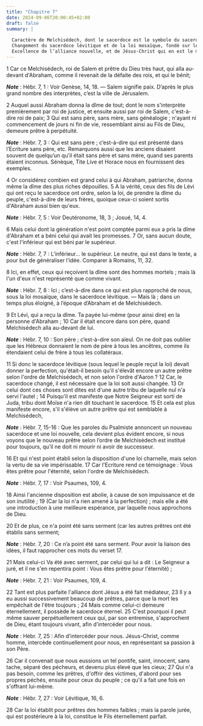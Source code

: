 ```yaml
---
title: "Chapitre 7"
date: 2024-09-06T20:00:45+02:00
draft: false
summary: |
  
  Caractère de Melchisédech, dont le sacerdoce est le symbole du sacerdoce de Jésus-Christ.
  Changement du sacerdoce lévitique et de la loi mosaïque, fondé sur leur insuffisance.
  Excellence de l’alliance nouvelle, et de Jésus-Christ qui en est le médiateur par son sacerdoce. Jésus-Christ est un prêtre saint et immortel.
---
```



1 Car ce Melchisédech, roi de Salem et prêtre du Dieu très haut, qui alla au-devant d'Abraham, comme il revenait de la défaite des rois, et qui le bénit;

***Note*** :  Hébr. 7, 1 : Voir Genèse, 14, 18. ― Salem signifie paix. D’après le plus grand nombre des interprètes, c’est la ville de Jérusalem.

2 Auquel aussi Abraham donna la dîme de tout; dont le nom s'interprète premièrement par roi de justice, et ensuite aussi par roi de Salem, c'est-à-dire roi de paix; 3 Qui est sans père, sans mère, sans généalogie ; n'ayant ni commencement de jours ni fin de vie, ressemblant ainsi au Fils de Dieu, demeure prêtre à perpétuité.

***Note*** :  Hébr. 7, 3 : Qui est sans père ; c’est-à-dire qui est présenté dans l’Ecriture sans père, etc. Remarquons aussi que les anciens disaient souvent de quelqu’un qu’il était sans père et sans mère, quand ses parents étaient inconnus. Sénèque, Tite Live et Horace nous en fournissent des exemples.


4 Or considérez combien est grand celui à qui Abraham, patriarche, donna même la dîme des plus riches dépouilles. 5 A la vérité, ceux des fils de Lévi qui ont reçu le sacerdoce ont ordre, selon la loi, de prendre la dîme du peuple, c'est-à-dire de leurs frères, quoique ceux-ci soient sortis d'Abraham aussi bien qu'eux.

***Note*** :  Hébr. 7, 5 : Voir Deutéronome, 18, 3 ; Josué, 14, 4.

6 Mais celui dont la génération n'est point comptée parmi eux a pris la dîme d'Abraham et a béni celui qui avait les promesses. 7 Or, sans aucun doute, c'est l'inférieur qui est béni par le supérieur.

***Note*** :  Hébr. 7, 7 : L’inférieur… le supérieur. Le neutre, qui est dans le texte, a pour but de généraliser l’idée. Comparer à Romains, 11, 32.

8 Ici, en effet, ceux qui reçoivent la dîme sont des hommes mortels ; mais là l'un d'eux n'est représenté que comme vivant.

***Note*** :  Hébr. 7, 8 : Ici ; c’est-à-dire dans ce qui est plus rapproché de nous, sous la loi mosaïque, dans le sacerdoce lévitique. ― Mais là ; dans un temps plus éloigné, à l’époque d’Abraham et de Melchisédech.

9 Et Lévi, qui a reçu la dîme. Ta payée lui-même (pour ainsi dire) en la personne d'Abraham ; 10 Car il était encore dans son père, quand Melchisédech alla au-devant de lui.

***Note*** :  Hébr. 7, 10 : Son père ; c’est-à-dire son aïeul. On ne doit pas oublier que les Hébreux donnaient le nom de père à tous les ancêtres, comme ils étendaient celui de frère à tous les collatéraux.


11 Si donc le sacerdoce lévitique (sous lequel le peuple reçut la loi) devait donner la perfection, qu'était-il besoin qu'il s'élevât encore un autre prêtre selon l'ordre de Melchisédech, et non selon l'ordre d'Aaron ? 12 Car, le sacerdoce changé, il est nécessaire que la loi soit aussi changée. 13 Or celui dont ces choses sont dites est d'une autre tribu de laquelle nul n'a servi l'autel ; 14 Puisqu'il est manifeste que Notre Seigneur est sorti de Juda, tribu dont Moïse n'a rien dit touchant le sacerdoce. 15 Et cela est plus manifeste encore, s'il s'élève un autre prêtre qui est semblable à Melchisédech,

***Note*** :  Hébr. 7, 15-16 : Que les paroles du Psalmiste annoncent un nouveau sacerdoce et une loi nouvelle, cela devient plus évident encore, si nous voyons que le nouveau prêtre selon l’ordre de Melchisédech est institué pour toujours, qu’il ne doit ni mourir ni avoir de successeur.

16 Et qui n'est point établi selon la disposition d'une loi charnelle, mais selon la vertu de sa vie impérissable. 17 Car l'Ecriture rend ce témoignage : Vous êtes prêtre pour l'éternité, selon l'ordre de Melchisédech.

***Note*** :  Hébr. 7, 17 : Voir Psaumes, 109, 4.


18 Ainsi l'ancienne disposition est abolie, à cause de son impuissance et de son inutilité ; 19 (Car la loi n'a rien amené à la perfection) ; mais elle a été une introduction à une meilleure espérance, par laquelle nous approchons de Dieu.


20 Et de plus, ce n'a point été sans serment (car les autres prêtres ont été établis sans serment;

***Note*** :  Hébr. 7, 20 : Ce n’a point été sans serment. Pour avoir la liaison des idées, il faut rapprocher ces mots du verset 17.

21 Mais celui-ci Va été avec serment, par celui qui lui a dit : Le Seigneur a juré, et il ne s'en repentira point : Vous êtes prêtre pour l'éternité) ;

***Note*** :  Hébr. 7, 21 : Voir Psaumes, 109, 4.

22 Tant est plus parfaite l'alliance dont Jésus a été fait médiateur, 23 Il y a eu aussi successivement beaucoup de prêtres, parce que la mort les empêchait de l'être toujours ; 24 Mais comme celui-ci demeure éternellement, il possède le sacerdoce éternel. 25 C'est pourquoi il peut même sauver perpétuellement ceux qui, par son entremise, s'approchent de Dieu, étant toujours vivant, afin d'intercéder pour nous.

***Note*** :  Hébr. 7, 25 : Afin d’intercéder pour nous. Jésus-Christ, comme homme, intercède continuellement pour nous, en représentant sa passion à son Père.


26 Car il convenait que nous eussions un tel pontife, saint, innocent, sans tache, séparé des pécheurs, et devenu plus élevé que les cieux; 27 Qui n'a pas besoin, comme les prêtres, d'offrir des victimes, d'abord pour ses propres péchés, ensuite pour ceux du peuple ; ce qu'il a fait une fois en s'offrant lui-même.

***Note*** :  Hébr. 7, 27 : Voir Lévitique, 16, 6.

28 Car la loi établit pour prêtres des hommes faibles ; mais la parole jurée, qui est postérieure à la loi, constitue le Fils éternellement parfait.

